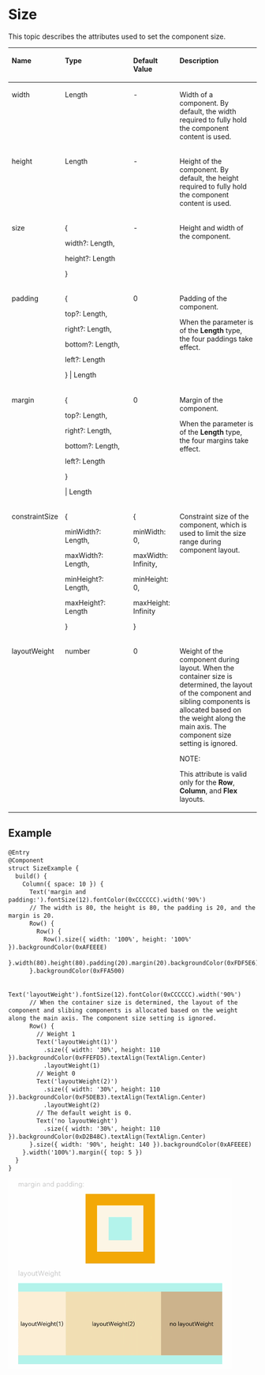 # Size<a name="EN-US_TOPIC_0000001111581272"></a>

This topic describes the attributes used to set the component size.

<a name="table372mcpsimp"></a>
<table><thead align="left"><tr id="row379mcpsimp"><th class="cellrowborder" valign="top" width="14.04%" id="mcps1.1.5.1.1"><p id="p381mcpsimp"><a name="p381mcpsimp"></a><a name="p381mcpsimp"></a>Name</p>
</th>
<th class="cellrowborder" valign="top" width="30.17%" id="mcps1.1.5.1.2"><p id="p383mcpsimp"><a name="p383mcpsimp"></a><a name="p383mcpsimp"></a>Type</p>
</th>
<th class="cellrowborder" valign="top" width="18.98%" id="mcps1.1.5.1.3"><p id="p385mcpsimp"><a name="p385mcpsimp"></a><a name="p385mcpsimp"></a>Default Value</p>
</th>
<th class="cellrowborder" valign="top" width="36.809999999999995%" id="mcps1.1.5.1.4"><p id="p387mcpsimp"><a name="p387mcpsimp"></a><a name="p387mcpsimp"></a>Description</p>
</th>
</tr>
</thead>
<tbody><tr id="row388mcpsimp"><td class="cellrowborder" valign="top" width="14.04%" headers="mcps1.1.5.1.1 "><p id="p390mcpsimp"><a name="p390mcpsimp"></a><a name="p390mcpsimp"></a>width</p>
</td>
<td class="cellrowborder" valign="top" width="30.17%" headers="mcps1.1.5.1.2 "><p id="p392mcpsimp"><a name="p392mcpsimp"></a><a name="p392mcpsimp"></a>Length</p>
</td>
<td class="cellrowborder" valign="top" width="18.98%" headers="mcps1.1.5.1.3 "><p id="p394mcpsimp"><a name="p394mcpsimp"></a><a name="p394mcpsimp"></a>-</p>
</td>
<td class="cellrowborder" valign="top" width="36.809999999999995%" headers="mcps1.1.5.1.4 "><p id="p396mcpsimp"><a name="p396mcpsimp"></a><a name="p396mcpsimp"></a>Width of a component. By default, the width required to fully hold the component content is used.</p>
</td>
</tr>
<tr id="row397mcpsimp"><td class="cellrowborder" valign="top" width="14.04%" headers="mcps1.1.5.1.1 "><p id="p399mcpsimp"><a name="p399mcpsimp"></a><a name="p399mcpsimp"></a>height</p>
</td>
<td class="cellrowborder" valign="top" width="30.17%" headers="mcps1.1.5.1.2 "><p id="p401mcpsimp"><a name="p401mcpsimp"></a><a name="p401mcpsimp"></a>Length</p>
</td>
<td class="cellrowborder" valign="top" width="18.98%" headers="mcps1.1.5.1.3 "><p id="p403mcpsimp"><a name="p403mcpsimp"></a><a name="p403mcpsimp"></a>-</p>
</td>
<td class="cellrowborder" valign="top" width="36.809999999999995%" headers="mcps1.1.5.1.4 "><p id="p405mcpsimp"><a name="p405mcpsimp"></a><a name="p405mcpsimp"></a>Height of the component. By default, the height required to fully hold the component content is used.</p>
</td>
</tr>
<tr id="row1833162114520"><td class="cellrowborder" valign="top" width="14.04%" headers="mcps1.1.5.1.1 "><p id="p2302mcpsimp"><a name="p2302mcpsimp"></a><a name="p2302mcpsimp"></a>size</p>
</td>
<td class="cellrowborder" valign="top" width="30.17%" headers="mcps1.1.5.1.2 "><p id="p331335610221"><a name="p331335610221"></a><a name="p331335610221"></a>{</p>
<p id="p14757012233"><a name="p14757012233"></a><a name="p14757012233"></a>width?: Length,</p>
<p id="p172028105237"><a name="p172028105237"></a><a name="p172028105237"></a>height?: Length</p>
<p id="p2304mcpsimp"><a name="p2304mcpsimp"></a><a name="p2304mcpsimp"></a>}</p>
</td>
<td class="cellrowborder" valign="top" width="18.98%" headers="mcps1.1.5.1.3 "><p id="p2306mcpsimp"><a name="p2306mcpsimp"></a><a name="p2306mcpsimp"></a>-</p>
</td>
<td class="cellrowborder" valign="top" width="36.809999999999995%" headers="mcps1.1.5.1.4 "><p id="p2308mcpsimp"><a name="p2308mcpsimp"></a><a name="p2308mcpsimp"></a>Height and width of the component.</p>
</td>
</tr>
<tr id="row406mcpsimp"><td class="cellrowborder" valign="top" width="14.04%" headers="mcps1.1.5.1.1 "><p id="p408mcpsimp"><a name="p408mcpsimp"></a><a name="p408mcpsimp"></a>padding</p>
</td>
<td class="cellrowborder" valign="top" width="30.17%" headers="mcps1.1.5.1.2 "><p id="p77142022184414"><a name="p77142022184414"></a><a name="p77142022184414"></a>{</p>
<p id="p10161526164411"><a name="p10161526164411"></a><a name="p10161526164411"></a>top?: Length,</p>
<p id="p145099281445"><a name="p145099281445"></a><a name="p145099281445"></a>right?: Length,</p>
<p id="p13718733124415"><a name="p13718733124415"></a><a name="p13718733124415"></a>bottom?: Length,</p>
<p id="p46639365448"><a name="p46639365448"></a><a name="p46639365448"></a>left?: Length</p>
<p id="p17631439124416"><a name="p17631439124416"></a><a name="p17631439124416"></a>} | Length</p>
</td>
<td class="cellrowborder" valign="top" width="18.98%" headers="mcps1.1.5.1.3 "><p id="p415mcpsimp"><a name="p415mcpsimp"></a><a name="p415mcpsimp"></a>0</p>
</td>
<td class="cellrowborder" valign="top" width="36.809999999999995%" headers="mcps1.1.5.1.4 "><p id="p417mcpsimp"><a name="p417mcpsimp"></a><a name="p417mcpsimp"></a>Padding of the component.</p>
<p id="p113121266320"><a name="p113121266320"></a><a name="p113121266320"></a>When the parameter is of the <strong id="b3975853191218"><a name="b3975853191218"></a><a name="b3975853191218"></a>Length</strong> type, the four paddings take effect.</p>
</td>
</tr>
<tr id="row419mcpsimp"><td class="cellrowborder" valign="top" width="14.04%" headers="mcps1.1.5.1.1 "><p id="p421mcpsimp"><a name="p421mcpsimp"></a><a name="p421mcpsimp"></a>margin</p>
</td>
<td class="cellrowborder" valign="top" width="30.17%" headers="mcps1.1.5.1.2 "><p id="p17197165164516"><a name="p17197165164516"></a><a name="p17197165164516"></a>{</p>
<p id="p1780118538452"><a name="p1780118538452"></a><a name="p1780118538452"></a>top?: Length,</p>
<p id="p131781357144519"><a name="p131781357144519"></a><a name="p131781357144519"></a>right?: Length,</p>
<p id="p9656135974517"><a name="p9656135974517"></a><a name="p9656135974517"></a>bottom?: Length,</p>
<p id="p1862994164612"><a name="p1862994164612"></a><a name="p1862994164612"></a>left?: Length</p>
<p id="p17278191014464"><a name="p17278191014464"></a><a name="p17278191014464"></a>}</p>
<p id="p423mcpsimp"><a name="p423mcpsimp"></a><a name="p423mcpsimp"></a>| Length</p>
</td>
<td class="cellrowborder" valign="top" width="18.98%" headers="mcps1.1.5.1.3 "><p id="p428mcpsimp"><a name="p428mcpsimp"></a><a name="p428mcpsimp"></a>0</p>
</td>
<td class="cellrowborder" valign="top" width="36.809999999999995%" headers="mcps1.1.5.1.4 "><p id="p430mcpsimp"><a name="p430mcpsimp"></a><a name="p430mcpsimp"></a>Margin of the component. </p>
<p id="p15312192683212"><a name="p15312192683212"></a><a name="p15312192683212"></a>When the parameter is of the <strong id="b45731402134"><a name="b45731402134"></a><a name="b45731402134"></a>Length</strong> type, the four margins take effect.</p>
</td>
</tr>
<tr id="row176711443134019"><td class="cellrowborder" valign="top" width="14.04%" headers="mcps1.1.5.1.1 "><p id="p2313mcpsimp"><a name="p2313mcpsimp"></a><a name="p2313mcpsimp"></a>constraintSize</p>
</td>
<td class="cellrowborder" valign="top" width="30.17%" headers="mcps1.1.5.1.2 "><p id="p461192115467"><a name="p461192115467"></a><a name="p461192115467"></a>{</p>
<p id="p11113203434615"><a name="p11113203434615"></a><a name="p11113203434615"></a>minWidth?: Length,</p>
<p id="p149961241183520"><a name="p149961241183520"></a><a name="p149961241183520"></a>maxWidth?: Length,</p>
<p id="p19940543173518"><a name="p19940543173518"></a><a name="p19940543173518"></a>minHeight?: Length,</p>
<p id="p169561826154615"><a name="p169561826154615"></a><a name="p169561826154615"></a>maxHeight?: Length</p>
<p id="p2315mcpsimp"><a name="p2315mcpsimp"></a><a name="p2315mcpsimp"></a>}</p>
</td>
<td class="cellrowborder" valign="top" width="18.98%" headers="mcps1.1.5.1.3 "><p id="p240035994617"><a name="p240035994617"></a><a name="p240035994617"></a>{</p>
<p id="p1893211484355"><a name="p1893211484355"></a><a name="p1893211484355"></a>minWidth: 0,</p>
<p id="p11954455193513"><a name="p11954455193513"></a><a name="p11954455193513"></a>maxWidth: Infinity,</p>
<p id="p184261059153510"><a name="p184261059153510"></a><a name="p184261059153510"></a>minHeight: 0,</p>
<p id="p564520112470"><a name="p564520112470"></a><a name="p564520112470"></a>maxHeight: Infinity</p>
<p id="p2317mcpsimp"><a name="p2317mcpsimp"></a><a name="p2317mcpsimp"></a>}</p>
</td>
<td class="cellrowborder" valign="top" width="36.809999999999995%" headers="mcps1.1.5.1.4 "><p id="p2319mcpsimp"><a name="p2319mcpsimp"></a><a name="p2319mcpsimp"></a>Constraint size of the component, which is used to limit the size range during component layout.</p>
</td>
</tr>
<tr id="row59967194437"><td class="cellrowborder" valign="top" width="14.04%" headers="mcps1.1.5.1.1 "><p id="p2357mcpsimp"><a name="p2357mcpsimp"></a><a name="p2357mcpsimp"></a>layoutWeight</p>
</td>
<td class="cellrowborder" valign="top" width="30.17%" headers="mcps1.1.5.1.2 "><p id="p2359mcpsimp"><a name="p2359mcpsimp"></a><a name="p2359mcpsimp"></a>number</p>
</td>
<td class="cellrowborder" valign="top" width="18.98%" headers="mcps1.1.5.1.3 "><p id="p2361mcpsimp"><a name="p2361mcpsimp"></a><a name="p2361mcpsimp"></a>0</p>
</td>
<td class="cellrowborder" valign="top" width="36.809999999999995%" headers="mcps1.1.5.1.4 "><p id="p2363mcpsimp"><a name="p2363mcpsimp"></a><a name="p2363mcpsimp"></a>Weight of the component during layout. When the container size is determined, the layout of the component and sibling components is allocated based on the weight along the main axis. The component size setting is ignored.</p>
<div class="note" id="note15732101815513"><a name="note15732101815513"></a><a name="note15732101815513"></a><span class="notetitle"> NOTE: </span><div class="notebody"><p id="p1673212186515"><a name="p1673212186515"></a><a name="p1673212186515"></a>This attribute is valid only for the <strong id="b189315584117"><a name="b189315584117"></a><a name="b189315584117"></a>Row</strong>, <strong id="b143081721324"><a name="b143081721324"></a><a name="b143081721324"></a>Column</strong>, and <strong id="b1901751226"><a name="b1901751226"></a><a name="b1901751226"></a>Flex</strong> layouts.</p>
</div></div>
</td>
</tr>
</tbody>
</table>

## Example<a name="section19690013134020"></a>

```
@Entry
@Component
struct SizeExample {
  build() {
    Column({ space: 10 }) {
      Text('margin and padding:').fontSize(12).fontColor(0xCCCCCC).width('90%')
      // The width is 80, the height is 80, the padding is 20, and the margin is 20.
      Row() {
        Row() {
          Row().size({ width: '100%', height: '100%' }).backgroundColor(0xAFEEEE)
        }.width(80).height(80).padding(20).margin(20).backgroundColor(0xFDF5E6)
      }.backgroundColor(0xFFA500)

      Text('layoutWeight').fontSize(12).fontColor(0xCCCCCC).width('90%')
      // When the container size is determined, the layout of the component and slibing components is allocated based on the weight along the main axis. The component size setting is ignored.
      Row() {
        // Weight 1
        Text('layoutWeight(1)')
          .size({ width: '30%', height: 110 }).backgroundColor(0xFFEFD5).textAlign(TextAlign.Center)
          .layoutWeight(1)
        // Weight 0
        Text('layoutWeight(2)')
          .size({ width: '30%', height: 110 }).backgroundColor(0xF5DEB3).textAlign(TextAlign.Center)
          .layoutWeight(2)
        // The default weight is 0.
        Text('no layoutWeight')
          .size({ width: '30%', height: 110 }).backgroundColor(0xD2B48C).textAlign(TextAlign.Center)
      }.size({ width: '90%', height: 140 }).backgroundColor(0xAFEEEE)
    }.width('100%').margin({ top: 5 })
  }
}
```

![](figures/size.gif)

